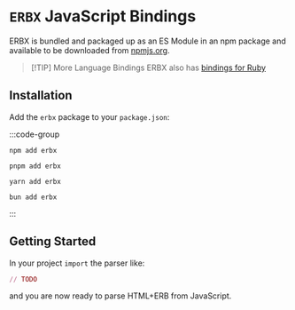 # `ERBX` JavaScript Bindings

ERBX is bundled and packaged up as an ES Module in an npm package and available to be downloaded from [npmjs.org](https://www.npmjs.com).


> [!TIP] More Language Bindings
> ERBX also has [bindings for Ruby](/bindings/ruby)

## Installation

Add the `erbx` package to your `package.json`:

:::code-group

```shell [npm]
npm add erbx
```

```shell [pnpm]
pnpm add erbx
```

```shell [yarn]
yarn add erbx
```

```shell [bun]
bun add erbx
```
:::


## Getting Started

In your project `import` the parser like:

```ruby
// TODO
```

and you are now ready to parse HTML+ERB from JavaScript.
